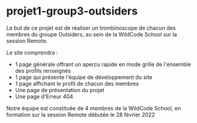 # projet1-group3-outsiders
Le but de ce projet est de réaliser un trombinoscope de chacun des membres du groupe Outsiders, au sein de la WildCode School sur la session Remote.

Le site comprendra : 
- 1 page générale offrant un apercu rapide en mode grille de l'ensemble des profils renseignés
- 1 page qui présente l'équipe de développement du site
- 1 page affichant le profil de chacun des membres
- Une page de présentation du projet
- Une page d'Erreur 404


Notre équipe est constituée de 4 membres de la WildCode School, en formation sur la session Remote débutée le 28 février 2022
